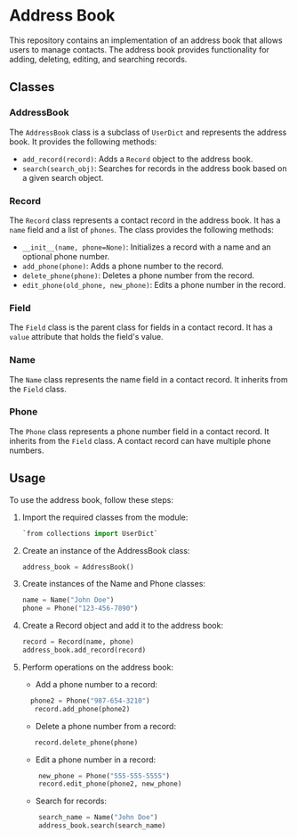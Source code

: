 # Address Book

This repository contains an implementation of an address book that allows users to manage contacts. The address book provides functionality for adding, deleting, editing, and searching records.

## Classes

### AddressBook

The `AddressBook` class is a subclass of `UserDict` and represents the address book. It provides the following methods:

- `add_record(record)`: Adds a `Record` object to the address book.
- `search(search_obj)`: Searches for records in the address book based on a given search object.

### Record

The `Record` class represents a contact record in the address book. It has a `name` field and a list of `phones`. The class provides the following methods:

- `__init__(name, phone=None)`: Initializes a record with a name and an optional phone number.
- `add_phone(phone)`: Adds a phone number to the record.
- `delete_phone(phone)`: Deletes a phone number from the record.
- `edit_phone(old_phone, new_phone)`: Edits a phone number in the record.

### Field

The `Field` class is the parent class for fields in a contact record. It has a `value` attribute that holds the field's value.

### Name

The `Name` class represents the name field in a contact record. It inherits from the `Field` class.

### Phone

The `Phone` class represents a phone number field in a contact record. It inherits from the `Field` class. A contact record can have multiple phone numbers.

## Usage

To use the address book, follow these steps:

1. Import the required classes from the module:
   ```python
   `from collections import UserDict`
   ```
   
2. Create an instance of the AddressBook class:
    ```python
    address_book = AddressBook()
    ```

3. Create instances of the Name and Phone classes:
    ```python
   name = Name("John Doe")
   phone = Phone("123-456-7890")
   ```

4. Create a Record object and add it to the address book:
    ```python
    record = Record(name, phone)
   address_book.add_record(record)
   ```

5. Perform operations on the address book:
    - Add a phone number to a record:
    ```python
      phone2 = Phone("987-654-3210")
       record.add_phone(phone2)
    ```

   - Delete a phone number from a record:
    ```python
       record.delete_phone(phone)
    ```

   - Edit a phone number in a record:
   ```python
       new_phone = Phone("555-555-5555")
       record.edit_phone(phone2, new_phone)
   ```

   - Search for records:
   ```python
       search_name = Name("John Doe")
       address_book.search(search_name)
   ```
